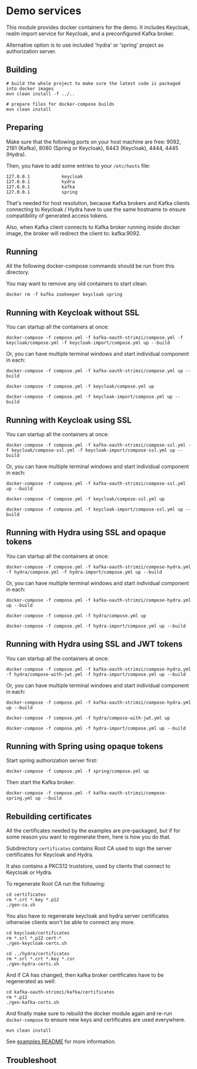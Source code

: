 Demo services
=============

This module provides docker containers for the demo. It includes Keycloak, realm import service for Keycloak, and a preconfigured Kafka broker.

Alternative option is to use included 'hydra' or 'spring' project as authorization server.


Building
--------

    # build the whole project to make sure the latest code is packaged into docker images
    mvn clean install -f ../..
    
    # prepare files for docker-compose builds
    mvn clean install


Preparing
---------

Make sure that the following ports on your host machine are free: 9092, 2181 (Kafka), 8080 (Spring or Keycloak), 8443 (Keycloak), 4444, 4445 (Hydra).

Then, you have to add some entries to your `/etc/hosts` file:

    127.0.0.1            keycloak
    127.0.0.1            hydra
    127.0.0.1            kafka
    127.0.0.1            spring

That's needed for host resolution, because Kafka brokers and Kafka clients connecting to Keycloak / Hydra have to use the 
same hostname to ensure compatibility of generated access tokens.

Also, when Kafka client connects to Kafka broker running inside docker image, the broker will redirect the client to: kafka:9092.


Running 
-------
    
All the following docker-compose commands should be run from this directory.

You may want to remove any old containers to start clean:

    docker rm -f kafka zookeeper keycloak spring


Running with Keycloak without SSL
---------------------------------

You can startup all the containers at once:

    docker-compose -f compose.yml -f kafka-oauth-strimzi/compose.yml -f keycloak/compose.yml -f keycloak-import/compose.yml up --build

Or, you can have multiple terminal windows and start individual component in each:

    docker-compose -f compose.yml -f kafka-oauth-strimzi/compose.yml up --build 

    docker-compose -f compose.yml -f keycloak/compose.yml up

    docker-compose -f compose.yml -f keycloak-import/compose.yml up --build


Running with Keycloak using SSL
-------------------------------

You can startup all the containers at once:

    docker-compose -f compose.yml -f kafka-oauth-strimzi/compose-ssl.yml -f keycloak/compose-ssl.yml -f keycloak-import/compose-ssl.yml up --build

Or, you can have multiple terminal windows and start individual component in each:

    docker-compose -f compose.yml -f kafka-oauth-strimzi/compose-ssl.yml up --build 

    docker-compose -f compose.yml -f keycloak/compose-ssl.yml up

    docker-compose -f compose.yml -f keycloak-import/compose-ssl.yml up --build


Running with Hydra using SSL and opaque tokens
----------------------------------------------

You can startup all the containers at once:

    docker-compose -f compose.yml -f kafka-oauth-strimzi/compose-hydra.yml -f hydra/compose.yml -f hydra-import/compose.yml up --build

Or, you can have multiple terminal windows and start individual component in each:

    docker-compose -f compose.yml -f kafka-oauth-strimzi/compose-hydra.yml up --build 

    docker-compose -f compose.yml -f hydra/compose.yml up

    docker-compose -f compose.yml -f hydra-import/compose.yml up --build


Running with Hydra using SSL and JWT tokens
-------------------------------------------

You can startup all the containers at once:

    docker-compose -f compose.yml -f kafka-oauth-strimzi/compose-hydra.yml -f hydra/compose-with-jwt.yml -f hydra-import/compose.yml up --build

Or, you can have multiple terminal windows and start individual component in each:

    docker-compose -f compose.yml -f kafka-oauth-strimzi/compose-hydra.yml up --build 

    docker-compose -f compose.yml -f hydra/compose-with-jwt.yml up

    docker-compose -f compose.yml -f hydra-import/compose.yml up --build


Running with Spring using opaque tokens
---------------------------------------

Start spring authorization server first:

    docker-compose -f compose.yml -f spring/compose.yml up

Then start the Kafka broker:
    
    docker-compose -f compose.yml -f kafka-oauth-strimzi/compose-spring.yml up --build


Rebuilding certificates
-----------------------

All the certificates needed by the examples are pre-packaged, but if for some reason you want to regenerate them, here is how you do that.

Subdirectory `certificates` contains Root CA used to sign the server certificates for Keycloak and Hydra.

It also contains a PKCS12 truststore, used by clients that connect to Keycloak or Hydra.

To regenerate Root CA run the following:

    cd certificates
    rm *.crt *.key *.p12
    ./gen-ca.sh

You also have to regenerate keycloak and hydra server certificates otherwise clients won't be able to connect any more.

    cd keycloak/certificates
    rm *.srl *.p12 cert-*
    ./gen-keycloak-certs.sh
    
    cd ../hydra/certificates 
    rm *.srl *.crt *.key *.csr
    ./gen-hydra-certs.sh

And if CA has changed, then kafka broker certificates have to be regenerated as well:

    cd kafka-oauth-strimzi/kafka/certificates
    rm *.p12
    ./gen-kafka-certs.sh

And finally make sure to rebuild the docker module again and re-run `docker-compose` to ensure new keys and certificates are used everywhere.

    mvn clean install


See [examples README](../README.md) for more information.


Troubleshoot
------------

